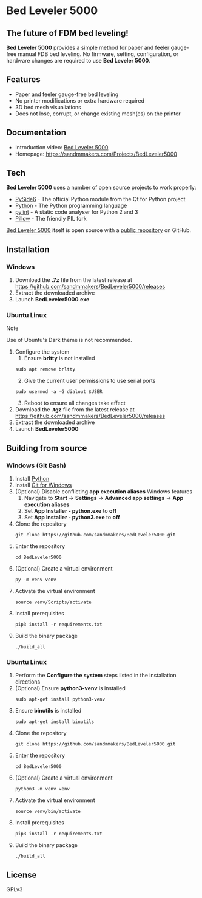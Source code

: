 # Bed Leveler 5000
## The future of FDM bed leveling!

**Bed Leveler 5000** provides a simple method for paper and feeler gauge-free manual
FDB bed leveling. No firmware, setting, configuration, or hardware changes are required
to use **Bed Leveler 5000**.

## Features

- Paper and feeler gauge-free bed leveling
- No printer modifications or extra hardware required
- 3D bed mesh visualiations
- Does not lose, corrupt, or change existing mesh(es) on the printer

## Documentation
- Introduction video: [Bed Leveler 5000][video]
- Homepage: https://sandmmakers.com/Projects/BedLeveler5000

## Tech

**Bed Leveler 5000** uses a number of open source projects to work properly:

- [PySide6] - The official Python module from the Qt for Python project
- [Python] - The Python programming language
- [pylint] - A static code analyser for Python 2 and 3
- [Pillow] - The friendly PIL fork

[Bed Leveler 5000][BedLeveler5000] itself is open source with a [public repository][bedleveler5000] on GitHub.

## Installation
### Windows
1) Download the **.7z** file from the latest release at https://github.com/sandmmakers/BedLeveler5000/releases
2) Extract the downloaded archive
3) Launch **BedLeveler5000.exe**

### Ubuntu Linux
>[!NOTE]
>Use of Ubuntu's Dark theme is not recommended.

1) Configure the system
    1) Ensure **brltty** is not installed
    ```
    sudo apt remove brltty
    ```
    2) Give the current user permissions to use serial ports
    ```
    sudo usermod -a -G dialout $USER
    ```
    3) Reboot to ensure all changes take effect
2) Download the **.tgz** file from the latest release at https://github.com/sandmmakers/BedLeveler5000/releases
3) Extract the downloaded archive
4) Launch **BedLeveler5000**

## Building from source
### Windows (Git Bash)
1) Install [Python]
2) Install [Git for Windows]
3) (Optional) Disable conflicting **app execution aliases** Windows features
    1) Navigate to **Start** -> **Settings** -> **Advanced app settings** -> **App execution aliases**
    2) Set **App Installer - python.exe** to **off**
    3) Set **App Installer - python3.exe** to **off**
4) Clone the repository
   ```
   git clone https://github.com/sandmmakers/BedLeveler5000.git
   ```
5) Enter the repository
   ```
   cd BedLeveler5000
   ```
5) (Optional) Create a virtual environment
   ```
   py -m venv venv
   ```
6) Activate the virtual environment
   ```
   source venv/Scripts/activate
   ```
7) Install prerequisites
   ```
   pip3 install -r requirements.txt
   ```
8) Build the binary package
   ```
   ./build_all
   ```

### Ubuntu Linux
1) Perform the **Configure the system** steps listed in the installation directions
2) (Optional) Ensure **python3-venv** is installed
   ```
   sudo apt-get install python3-venv
   ```
2) Ensure **binutils** is installed
   ```
   sudo apt-get install binutils
   ```
2) Clone the repository
   ```
   git clone https://github.com/sandmmakers/BedLeveler5000.git
   ```
3) Enter the repository
   ```
   cd BedLeveler5000
   ```
4) (Optional) Create a virtual environment
   ```
   python3 -m venv venv
   ```
5) Activate the virtual environment
   ```
   source venv/bin/activate
   ```
6) Install prerequisites
   ```
   pip3 install -r requirements.txt
   ```
7) Build the binary package
   ```
   ./build_all
   ```

## License

GPLv3

   [BedLeveler5000]: <https://sandmmakers.com/Projects/BedLeveler5000>
   [git-repo-url]: <https://github.com/sandmmakers/BedLeveler5000.git>
   [video]: <https://youtu.be/j5rzlHdtJAo>
   [PySide6]: <https://pypi.org/project/PySide6>
   [Python]: <https://www.python.org>
   [pylint]: <https://github.com/pylint-dev/pylint>
   [Pillow]: <https://github.com/python-pillow/Pillow>
   [Git for Windows]: <https://gitforwindows.org>